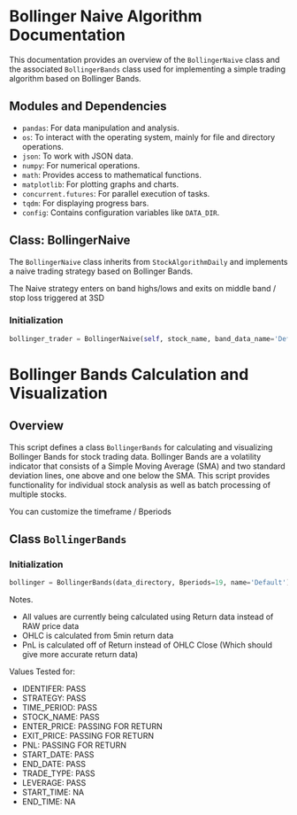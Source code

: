 # Bollinger Naive Algorithm Documentation

This documentation provides an overview of the `BollingerNaive` class and the associated `BollingerBands` class used for implementing a simple trading algorithm based on Bollinger Bands.




## Modules and Dependencies

- `pandas`: For data manipulation and analysis.
- `os`: To interact with the operating system, mainly for file and directory operations.
- `json`: To work with JSON data.
- `numpy`: For numerical operations.
- `math`: Provides access to mathematical functions.
- `matplotlib`: For plotting graphs and charts.
- `concurrent.futures`: For parallel execution of tasks.
- `tqdm`: For displaying progress bars.
- `config`: Contains configuration variables like `DATA_DIR`.

## Class: BollingerNaive

The `BollingerNaive` class inherits from `StockAlgorithmDaily` and implements a naive trading strategy based on Bollinger Bands.

The Naive strategy enters on band highs/lows and exits on middle band / stop loss triggered at 3SD

### Initialization

```python
bollinger_trader = BollingerNaive(self, stock_name, band_data_name='Default', identifier=-1, time_period='Daily', reset_indexes=False, step=0)
```



# Bollinger Bands Calculation and Visualization

## Overview
This script defines a class `BollingerBands` for calculating and visualizing Bollinger Bands for stock trading data. Bollinger Bands are a volatility indicator that consists of a Simple Moving Average (SMA) and two standard deviation lines, one above and one below the SMA. This script provides functionality for individual stock analysis as well as batch processing of multiple stocks.

You can customize the timeframe / Bperiods

## Class `BollingerBands`

### Initialization

```python
bollinger = BollingerBands(data_directory, Bperiods=19, name='Default')
```


Notes. 
- All values are currently being calculated using Return data instead of RAW price data
- OHLC is calculated from 5min return data
- PnL is calculated off of Return instead of OHLC Close (Which should give more accurate return data)

Values Tested for:
- IDENTIFER: PASS
- STRATEGY: PASS
- TIME_PERIOD: PASS
- STOCK_NAME: PASS
- ENTER_PRICE: PASSING FOR RETURN
- EXIT_PRICE: PASSING FOR RETURN
- PNL: PASSING FOR RETURN
- START_DATE: PASS
- END_DATE: PASS
- TRADE_TYPE: PASS
- LEVERAGE: PASS
- START_TIME: NA
- END_TIME: NA
    
